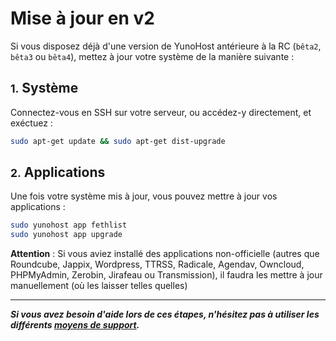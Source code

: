# Mise à jour en v2

Si vous disposez déjà d'une version de YunoHost antérieure à la RC (`bêta2`, `bêta3` ou `bêta4`), mettez à jour votre système de la manière suivante :

## <small>1.</small> Système

Connectez-vous en SSH sur votre serveur, ou accédez-y directement, et exéctuez :

```bash
sudo apt-get update && sudo apt-get dist-upgrade
```

## <small>2.</small> Applications

Une fois votre système mis à jour, vous pouvez mettre à jour vos applications :

```bash
sudo yunohost app fethlist
sudo yunohost app upgrade
```

**Attention** : Si vous aviez installé des applications non-officielle (autres que Roundcube, Jappix, Wordpress, TTRSS, Radicale, Agendav, Owncloud, PHPMyAdmin, Zerobin, Jirafeau ou Transmission), il faudra les mettre à jour manuellement (où les laisser telles quelles)

---

***Si vous avez besoin d'aide lors de ces étapes, n'hésitez pas à utiliser les différents [moyens de support](/support_fr).***
